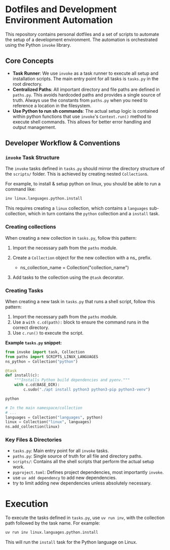 # Dotfiles and Development Environment Automation

This repository contains personal dotfiles and a set of scripts to automate the setup of a development environment. The automation is orchestrated using the Python `invoke` library.

## Core Concepts

- **Task Runner**: We use `invoke` as a task runner to execute all setup and installation scripts. The main entry point for all tasks is `tasks.py` in the root directory.
- **Centralized Paths**: All important directory and file paths are defined in `paths.py`. This avoids hardcoded paths and provides a single source of truth. Always use the constants from `paths.py` when you need to reference a location in the filesystem.
- **Use Python to run sh commands**: The actual setup logic is contained within python functions that use `invoke`'s `Context.run()` method to execute shell commands. This allows for better error handling and output management.

## Developer Workflow & Conventions

### `invoke` Task Structure

The `invoke` tasks defined in `tasks.py` should mirror the directory structure of the `scripts/` folder. This is achieved by creating nested `Collection`s.

For example, to install & setup python on linux, you should be able to run a command like:

```sh
inv linux.languages.python.install
```

This requires creating a `linux` collection, which contains a `languages` sub-collection, which in turn contains the `python` collection and a `install` task.

### Creating collections

When creating a new collection in `tasks.py`, follow this pattern:
1.  Import the necessary path from the `paths` module.
2.  Create a `Collection` object for the new collection with a ns_ prefix.
    - ns_collection_name = Collection("collection_name")

3.  Add tasks to the collection using the `@task` decorator.

### Creating Tasks

When creating a new task in `tasks.py` that runs a shell script, follow this pattern:

1.  Import the necessary path from the `paths` module.
2.  Use a `with c.cd(path):` block to ensure the command runs in the correct directory.
3.  Use `c.run()` to execute the script.

**Example `tasks.py` snippet:**

```python
from invoke import task, Collection
from paths import SCRIPTS_LINUX_LANGUAGES
ns_python = Collection("python")

@task
def install(c):
    """Installs Python build dependencies and pyenv."""
    with c.cd(BASE_DIR):
        c.sudo("./apt install python3 python3-pip python3-venv")

python

# In the main namespace/collection
# ...
languages = Collection("languages", python)
linux = Collection("linux", languages)
ns.add_collection(linux)
```

### Key Files & Directories

- `tasks.py`: Main entry point for all `invoke` tasks.
- `paths.py`: Single source of truth for all file and directory paths.
- `scripts/`: Contains all the shell scripts that perform the actual setup work.
- `pyproject.toml`: Defines project dependencies, most importantly `invoke`.
- use `uv add dependency` to add new dependencies.
- try to limit adding new dependencies unless absolutely necessary.

# Execution

To execute the tasks defined in `tasks.py`, use `uv run inv`, with the collection path followed by the task name. For example:

```sh
uv run inv linux.languages.python.install
```

This will run the `install` task for the Python language on Linux.